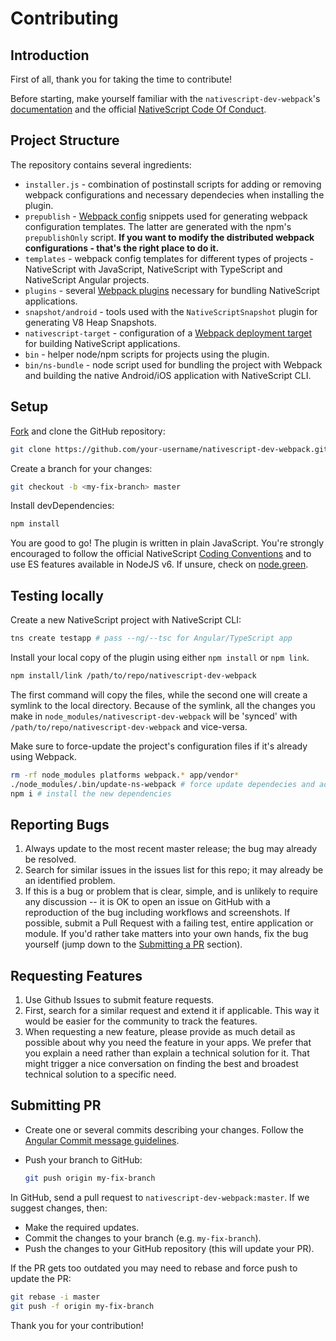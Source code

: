 Contributing
====================

## Introduction

First of all, thank you for taking the time to contribute!

Before starting, make yourself familiar with the `nativescript-dev-webpack`'s [documentation](http://docs.nativescript.org/best-practices/bundling-with-webpack) and the official [NativeScript Code Of Conduct]( https://github.com/NativeScript/codeofconduct).

## Project Structure

The repository contains several ingredients:
*   `installer.js` - combination of postinstall scripts for adding or removing webpack configurations and necessary dependecies when installing the plugin.
*    `prepublish` - [Webpack config](https://webpack.js.org/concepts/configuration/) snippets used for generating webpack configuration templates. The latter are generated with the npm's `prepublishOnly` script. **If you want to modify the distributed webpack configurations - that's the right place to do it.**
*   `templates` - webpack config templates for different types of projects - NativeScript with JavaScript, NativeScript with TypeScript and NativeScript Angular projects.
*   `plugins` - several [Webpack plugins](https://webpack.js.org/concepts/plugins/) necessary for bundling NativeScript applications.
*   `snapshot/android` - tools used with the `NativeScriptSnapshot` plugin for generating V8 Heap Snapshots.
*   `nativescript-target` - configuration of a [Webpack deployment target](https://webpack.js.org/concepts/targets/) for building NativeScript applications.
*   `bin` - helper node/npm scripts for projects using the plugin.
*   `bin/ns-bundle` - node script used for bundling the project with Webpack and building the native Android/iOS application with NativeScript CLI.   
## Setup
[Fork](https://help.github.com/articles/fork-a-repo/) and clone the GitHub repository:
```bash
git clone https://github.com/your-username/nativescript-dev-webpack.git
```

Create a branch for your changes:
```bash
git checkout -b <my-fix-branch> master
```

Install devDependencies:
```bash
npm install
```

You are good to go! The plugin is written in plain JavaScript. You're strongly encouraged to follow the official NativeScript [Coding Conventions](https://github.com/NativeScript/NativeScript/blob/master/CodingConvention.md) and to use ES features available in NodeJS v6. If unsure, check on [node.green](http://node.green/).

## Testing locally

Create a new NativeScript project with NativeScript CLI:
``` bash
tns create testapp # pass --ng/--tsc for Angular/TypeScript app
```

Install your local copy of the plugin using either `npm install` or `npm link`.
``` bash
npm install/link /path/to/repo/nativescript-dev-webpack
```
The first command will copy the files, while the second one will create a symlink to the local directory. Because of the symlink, all the changes you make in `node_modules/nativescript-dev-webpack` will be 'synced' with `/path/to/repo/nativescript-dev-webpack` and vice-versa.

Make sure to force-update the project's configuration files if it's already using Webpack.
``` bash
rm -rf node_modules platforms webpack.* app/vendor*
./node_modules/.bin/update-ns-webpack # force update dependecies and add the new configurations
npm i # install the new dependencies
```

## Reporting Bugs

1. Always update to the most recent master release; the bug may already be resolved.
2. Search for similar issues in the issues list for this repo; it may already be an identified problem.
3. If this is a bug or problem that is clear, simple, and is unlikely to require any discussion -- it is OK to open an issue on GitHub with a reproduction of the bug including workflows and screenshots. If possible, submit a Pull Request with a failing test, entire application or module. If you'd rather take matters into your own hands, fix the bug yourself (jump down to the [Submitting a PR](#pr) section).

## Requesting Features

1. Use Github Issues to submit feature requests.
2. First, search for a similar request and extend it if applicable. This way it would be easier for the community to track the features.
3. When requesting a new feature, please provide as much detail as possible about why you need the feature in your apps. We prefer that you explain a need rather than explain a technical solution for it. That might trigger a nice conversation on finding the best and broadest technical solution to a specific need.

## Submitting PR

* Create one or several commits describing your changes. Follow the [Angular Commit message guidelines](https://docs.google.com/document/d/1QrDFcIiPjSLDn3EL15IJygNPiHORgU1_OOAqWjiDU5Y/edit#heading=h.uyo6cb12dt6w).

*   Push your branch to GitHub:

    ```bash
    git push origin my-fix-branch
    ```

In GitHub, send a pull request to `nativescript-dev-webpack:master`. If we suggest changes, then:

*   Make the required updates.
*   Commit the changes to your branch (e.g. `my-fix-branch`).
*   Push the changes to your GitHub repository (this will update your PR).

If the PR gets too outdated you may need to rebase and force push to update the PR:

```bash
git rebase -i master
git push -f origin my-fix-branch
```

Thank you for your contribution!
